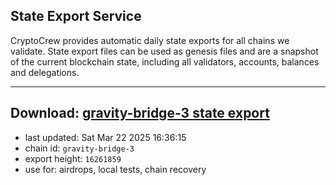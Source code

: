 ## State Export Service
CryptoCrew provides automatic daily state exports for all chains we validate. State export files can be used as genesis files and are a snapshot of the current blockchain state, including all validators, accounts, balances and delegations.

---
**Download: [gravity-bridge-3 state export](https://dl-eu2.ccvalidators.com/SERVICE/gravitybridge/gravity-bridge-3_export_16261859.json)**
---

- last updated: Sat Mar 22 2025 16:36:15
- chain id: `gravity-bridge-3`
- export height: `16261859`
- use for: airdrops, local tests, chain recovery
